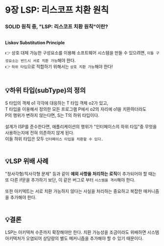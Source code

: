 # 9장 LSP: 리스코프 치환 원칙

### SOLID 원칙 중, "LSP: 리스코프 치환 원칙"이란?

<br />
<strong>Liskov Substitution Principle</strong>
<br />

👉 상호 대체 가능한 구성요소를 이용해 소프트웨어 시스템을 만들 수 있으려면, `이들 구성요소는 반드시 서로 치환 가능`해야 한다.<br />
👉 `하위 타입`으로 적합하기 위해서는 `상호 치환 가능`해야 한다!
<br />
<br />

## 💡<strong>하위 타입(subType)의 정의</strong>

S 타입의 객체 o1 각각에 대응하는 T 타입 객체 o2가 있고,<br />
T 타입을 이용해서 정의한 모든 프로그램 P에서 o2의 자리에 o1을 치환하더라도<br />
P의 행위가 변하지 않는다면, S는 T의 하위 타입이다.
<br />
<br />
설계가 ISP를 준수한다면, 애플리케이션의 행위가 "인터페이스의 하위 타입"중 무엇을 사용하는지에 전혀 의존하지 않게 된다.<br />
이들 하위 타입은 모두 `인터페이스 타입을 치환할 수 있다.`
<br />
<br />

## 💡<strong>LSP 위배 사례</strong>

"정사각형/직사각형 문제" 등과 같이 <strong>예외 사항을 처리하는 로직</strong>이 추가되어야 할 때는<br />
또 다른 if문을 추가하기 보단, 이 같은 버그로 부터 `시스템을 격리`해야 한다.
<br />
<br />
또한 아키텍트는 서로 치환 가능하지 않다는 사실을 처리하는 중요하고 복잡한 매커니즘을 추가해야 한다.
<br />
<br />

## 💡<strong>결론</strong>

LSP는 아키텍쳐 수준까지 확장해야만 한다.
치환 가능성을 조금이라도 위배하면 시스템 아키텍처가 오염되어 상당량의 별도 메커니즘을 추가해야 할 수 있기 때문이다.
